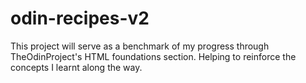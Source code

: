 # odin-recipes-v2

This project will serve as a benchmark of my progress through
TheOdinProject's HTML foundations section. Helping to reinforce
the concepts I learnt along the way.
